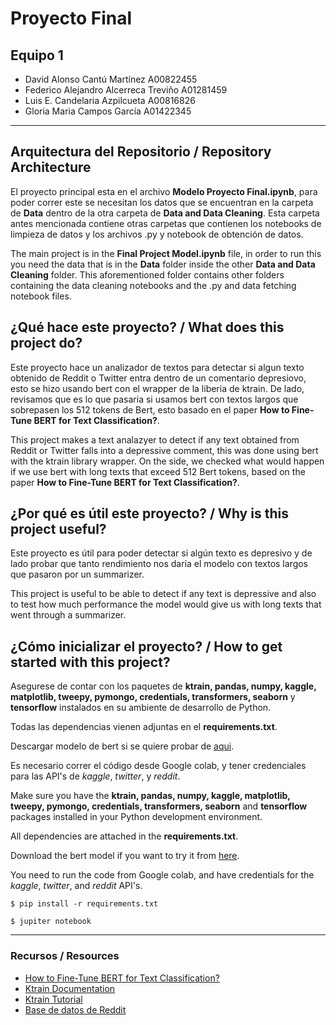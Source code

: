 # Proyecto Final
## Equipo 1
- David Alonso Cantú Martínez   A00822455
- Federico Alejandro Alcerreca Treviño A01281459
- Luis E. Candelaria Azpilcueta A00816826
- Gloria Maria Campos García A01422345



---

## Arquitectura del Repositorio / Repository Architecture
El proyecto principal esta en el archivo **Modelo Proyecto Final.ipynb**, para poder correr este se necesitan los datos que se encuentran en la carpeta de **Data** dentro de la otra carpeta de **Data and Data Cleaning**. Esta carpeta antes mencionada contiene otras carpetas que contienen los notebooks de limpieza de datos y los archivos .py y notebook de obtención de datos.

The main project is in the **Final Project Model.ipynb** file, in order to run this you need the data that is in the **Data** folder inside the other **Data and Data Cleaning** folder. This aforementioned folder contains other folders containing the data cleaning notebooks and the .py and data fetching notebook files.

## ¿Qué hace este proyecto? / What does this project do?
Este proyecto hace un analizador de textos para detectar si algun texto obtenido de Reddit o Twitter entra dentro de un comentario depresiovo, esto se hizo usando bert con el wrapper de la liberia de ktrain. De lado, revisamos que es lo que pasaria si usamos bert con textos largos que sobrepasen los 512 tokens de Bert, esto basado en el paper **How to Fine-Tune BERT for Text Classification?**.

This project makes a text analazyer to detect if any text obtained from Reddit or Twitter falls into a depressive comment, this was done using bert with the ktrain library wrapper. On the side, we checked what would happen if we use bert with long texts that exceed 512 Bert tokens, based on the paper **How to Fine-Tune BERT for Text Classification?**.


## ¿Por qué es útil este proyecto? / Why is this project useful?
Este proyecto es útil para poder detectar si algún texto es depresivo y de lado probar que tanto rendimiento nos daría el modelo con textos largos que pasaron por un summarizer.

This project is useful to be able to detect if any text is depressive and also to test how much performance the model would give us with long texts that went through a summarizer.

## ¿Cómo inicializar el proyecto? / How to get started with this project?
Asegurese de contar con los paquetes de **ktrain, pandas, numpy, kaggle, matplotlib, tweepy, pymongo, credentials, transformers, seaborn** y **tensorflow** instalados en su ambiente de desarrollo de Python.

Todas las dependencias vienen adjuntas en el **requirements.txt**.

Descargar modelo de bert si se quiere probar de [aqui](https://drive.google.com/drive/folders/1-8795s0Aa8c3DfuAMa3_wX5es35kcPib?usp=sharing).

Es necesario correr el código desde Google colab, y tener credenciales para las API's de *kaggle*, *twitter*, y *reddit*.

Make sure you have the **ktrain, pandas, numpy, kaggle, matplotlib, tweepy, pymongo, credentials, transformers, seaborn** and **tensorflow** packages installed in your Python development environment.

All dependencies are attached in the **requirements.txt**.

Download the bert model if you want to try it from [here](https://drive.google.com/drive/folders/1-8795s0Aa8c3DfuAMa3_wX5es35kcPib?usp=sharing).

You need to run the code from Google colab, and have credentials for the *kaggle*, *twitter*, and *reddit* API's.

`$ pip install -r requirements.txt`

`$ jupiter notebook`

---

### Recursos / Resources
- [How to Fine-Tune BERT for Text Classification?](https://arxiv.org/pdf/1905.05583.pdf)
- [Ktrain Documentation](https://github.com/amaiya/ktrain)
- [Ktrain Tutorial](https://nbviewer.jupyter.org/github/amaiya/ktrain/blob/master/tutorials/tutorial-04-text-classification.ipynb)
- [Base de datos de Reddit](https://www.kaggle.com/nikhileswarkomati/suicide-watch)